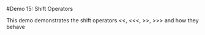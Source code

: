#Demo 15: Shift Operators

This demo demonstrates the shift operators <<, <<<, >>, >>> and how they behave
